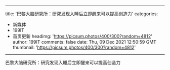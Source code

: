 
---
title: '巴黎大脑研究所：研究发现入睡后立即醒来可以提高创造力'
categories: 
 - 新媒体
 - 199IT
 - 首页更新
headimg: 'https://picsum.photos/400/300?random=4812'
author: 199IT
comments: false
date: Thu, 09 Dec 2021 12:50:59 GMT
thumbnail: 'https://picsum.photos/400/300?random=4812'
---

<div>   
巴黎大脑研究所：研究发现入睡后立即醒来可以提高创造力  
</div>
            